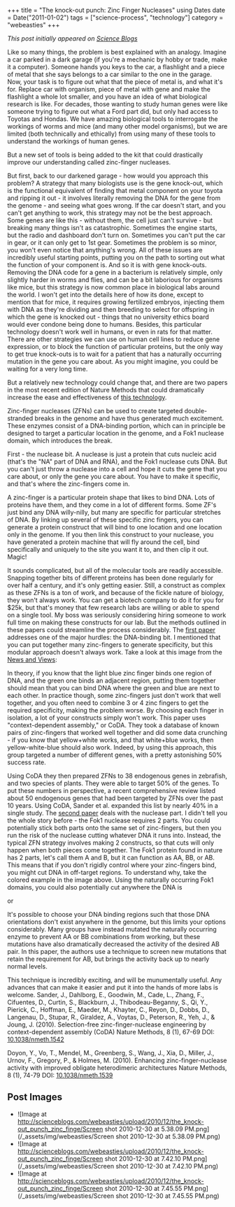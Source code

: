 +++
title = "The knock-out punch: Zinc Finger Nucleases"
using Dates
date = Date("2011-01-02")
tags = ["science-process", "technology"]
category = "webeasties"
+++

_This post initially appeared on [Science Blogs](http://scienceblogs.com/webeasties)_

Like so many things, the problem is best explained with an analogy. Imagine a car parked in a dark garage (if you're a mechanic by hobby or trade, make it a computer). Someone hands you keys to the car, a flashlight and a piece of metal that she says belongs to a car similar to the one in the garage. Now, your task is to figure out what that the piece of metal is, and what it's for. Replace car with organism, piece of metal with gene and make the flashlight a whole lot smaller, and you have an idea of what biological research is like. For decades, those wanting to study human genes were like someone trying to figure out what a Ford part did, but only had access to Toyotas and Hondas. We have amazing biological tools to interrogate the workings of worms and mice (and many other model organisms), but we are limited (both technically and ethically) from using many of these tools to understand the workings of human genes.

But a new set of tools is being added to the kit that could drastically improve our understanding called zinc-finger nucleases.

But first, back to our darkened garage - how would you approach this problem? A strategy that many biologists use is the gene knock-out, which is the functional equivalent of finding that metal component on your toyota and ripping it out - it involves literally removing the DNA for the gene from the genome - and seeing what goes wrong. If the car doesn't start, and you can't get anything to work, this strategy may not be the best approach. Some genes are like this - without them, the cell just can't survive - but breaking many things isn't as catastrophic. Sometimes the engine starts, but the radio and dashboard don't turn on. Sometimes you can't put the car in gear, or it can only get to 1st gear. Sometimes the problem is so minor, you won't even notice that anything's wrong. All of these issues are incredibly useful starting points, putting you on the path to sorting out what the function of your component is. 
And so it is with gene knock-outs. Removing the DNA code for a gene in a bacterium is relatively simple, only slightly harder in worms and flies, and can be a bit laborious for organisms like mice, but this strategy is now common place in biological labs around the world. I won't get into the details here of how its done, except to mention that for mice, it requires growing fertilized embryos, injecting them with DNA as they're dividing and then breeding to select for offspring in which the gene is knocked out - things that no university ethics board would ever condone being done to humans. Besides, this particular technology doesn't work well in humans, or even in rats for that matter. There are other strategies we can use on human cell lines to reduce gene expression, or to block the function of particular proteins, but the only way to get true knock-outs is to wait for a patient that has a naturally occurring mutation in the gene you care about. As you might imagine, you could be waiting for a very long time.

But a relatively new technology could change that, and there are two papers in the most recent edition of Nature Methods that could dramatically increase the ease and effectiveness of [this technology](http://goo.gl/FCb5g).

Zinc-finger nucleases (ZFNs) can be used to create targeted double-stranded breaks in the genome and have thus generated much excitement. These enzymes consist of a DNA-binding portion, which can in principle be designed to target a particular location in the genome, and a Fok1 nuclease domain, which introduces the break.

First - the nuclease bit. A nuclease is just a protein that cuts nucleic acid (that's the "NA" part of DNA and RNA), and the Fok1 nuclease cuts DNA. But you can't just throw a nuclease into a cell and hope it cuts the gene that you care about, or only the gene you care about. You have to make it specific, and that's where the zinc-fingers come in.

A zinc-finger is a particular protein shape that likes to bind DNA. Lots of proteins have them, and they come in a lot of different forms. Some ZF's just bind any DNA willy-nilly, but many are specific for particular stretches of DNA. By linking up several of these specific zinc fingers, you can generate a protein construct that will bind to one location and one location only in the genome. If you then link this construct to your nuclease, you have generated a protein machine that will fly around the cell, bind specifically and uniquely to the site you want it to, and then clip it out. Magic!

It sounds complicated, but all of the molecular tools are readily accessible. Snapping together bits of different proteins has been done regularly for over half a century, and it's only getting easier. Still, a construct as complex as these ZFNs is a ton of work, and because of the fickle nature of biology, they won't always work. You can get a biotech company to do it for you for \$25k, but that's money that few research labs are willing or able to spend on a single tool. My boss was seriously considering hiring someone to work full time on making these constructs for our lab. But the methods outlined in these papers could streamline the process considerably. 
The [first paper](http://goo.gl/4xRNg) addresses one of the major hurdles: the DNA-binding bit. I mentioned that you can put together many zinc-fingers to generate specificity, but this modular approach doesn't always work. Take a look at this image from the [News and Views](http://goo.gl/GZEmM): 

In theory, if you know that the light blue zinc finger binds one region of DNA, and the green one binds an adjacent region, putting them together should mean that you can bind DNA where the green and blue are next to each other. In practice though, some zinc-fingers just don't work that well together, and you often need to combine 3 or 4 zinc fingers to get the required specificity, making the problem worse. By choosing each finger in isolation, a lot of your constructs simply won't work. This paper uses "context-dependent assembly," or CoDA. They took a database of known pairs of zinc-fingers that worked well together and did some data crunching - if you know that yellow+white works, and that white+blue works, then yellow-white-blue should also work. Indeed, by using this approach, this group targeted a number of different genes, with a pretty astonishing 50% success rate.

Using CoDA they then prepared ZFNs to 38 endogenous genes in zebrafish, and two species of plants. They were able to target 50% of the genes. To put these numbers in perspective, a recent comprehensive review listed about 50 endogenous genes that had been targeted by ZFNs over the past 10 years. Using CoDA, Sander et al. expanded this list by nearly 40% in a single study. 
The [second paper](http://goo.gl/yPt5w) deals with the nuclease part. I didn't tell you the whole story before - the Fok1 nuclease requires 2 parts. You could potentially stick both parts onto the same set of zinc-fingers, but then you run the risk of the nuclease cutting whatever DNA it runs into. Instead, the typical  ZFN strategy involves making 2 constructs, so that cuts will only happen when both pieces come together. The Fok1 protein found in nature has 2 parts, let's call them A and B, but it can function as AA, BB, or AB. This means that if you don't rigidly control where your zinc-fingers bind, you might cut DNA in off-target regions. To understand why, take the colored example in the image above. Using the naturally occurring Fok1 domains, you could also potentially cut anywhere the DNA is

or

It's possible to choose your DNA binding regions such that those DNA orientations don't exist anywhere in the genome, but this limits your options considerably. Many groups have instead mutated the naturally occurring enzyme to prevent AA or BB combinations from working, but these mutations have also dramatically decreased the activity of the desired AB pair. In this paper, the authors use a technique to screen new mutations that retain the requirement for AB, but brings the activity back up to nearly normal levels.

This technique is incredibly exciting, and will be munumentally useful. Any advances that can make it easier and put it into the hands of more labs is welcome. 
Sander, J., Dahlborg, E., Goodwin, M., Cade, L., Zhang, F., Cifuentes, D., Curtin, S., Blackburn, J., Thibodeau-Beganny, S., Qi, Y., Pierick, C., Hoffman, E., Maeder, M., Khayter, C., Reyon, D., Dobbs, D., Langenau, D., Stupar, R., Giraldez, A., Voytas, D., Peterson, R., Yeh, J., & Joung, J. (2010). Selection-free zinc-finger-nuclease engineering by context-dependent assembly (CoDA) Nature Methods, 8 (1), 67-69 DOI: [10.1038/nmeth.1542](review)

Doyon, Y., Vo, T., Mendel, M., Greenberg, S., Wang, J., Xia, D., Miller, J., Urnov, F., Gregory, P., & Holmes, M. (2010). Enhancing zinc-finger-nuclease activity with improved obligate heterodimeric architectures Nature Methods, 8 (1), 74-79 DOI: [10.1038/nmeth.1539](review)

      
  

 ## Post Images

- ![Image at http://scienceblogs.com/webeasties/upload/2010/12/the_knock-out_punch_zinc_finge/Screen shot 2010-12-30 at 5.38.09 PM.png](/_assets/img/webeasties/Screen shot 2010-12-30 at 5.38.09 PM.png)
- ![Image at http://scienceblogs.com/webeasties/upload/2010/12/the_knock-out_punch_zinc_finge/Screen shot 2010-12-30 at 7.42.10 PM.png](/_assets/img/webeasties/Screen shot 2010-12-30 at 7.42.10 PM.png)
- ![Image at http://scienceblogs.com/webeasties/upload/2010/12/the_knock-out_punch_zinc_finge/Screen shot 2010-12-30 at 7.45.55 PM.png](/_assets/img/webeasties/Screen shot 2010-12-30 at 7.45.55 PM.png)

